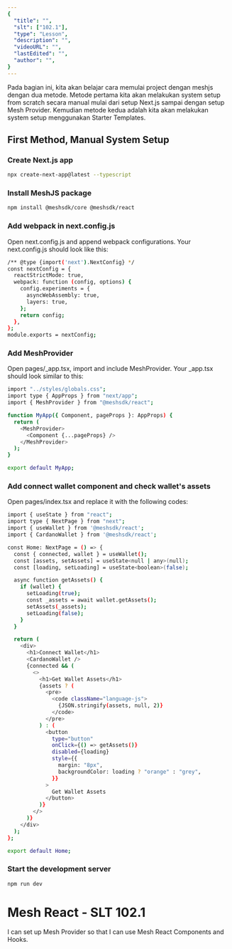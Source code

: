 ```yaml
---
{
  "title": "",
  "slt": ["102.1"],
  "type": "Lesson",
  "description": "",
  "videoURL": "",
  "lastEdited": "",
  "author": "",
}
---
```


Pada bagian ini, kita akan belajar cara memulai project dengan meshjs dengan dua metode. Metode pertama kita akan melakukan system setup from scratch secara manual mulai dari setup Next.js sampai dengan setup Mesh Provider. Kemudian metode kedua adalah kita akan melakukan system setup menggunakan Starter Templates.

## First Method, Manual System Setup

### Create Next.js app

```bash
npx create-next-app@latest --typescript
```

### Install MeshJS package

```bash
npm install @meshsdk/core @meshsdk/react
```

### Add webpack in next.config.js

Open next.config.js and append webpack configurations. Your next.config.js should look like this:

```bash
/** @type {import('next').NextConfig} */
const nextConfig = {
  reactStrictMode: true,
  webpack: function (config, options) {
    config.experiments = {
      asyncWebAssembly: true,
      layers: true,
    };
    return config;
  },
};
module.exports = nextConfig;
```

### Add MeshProvider

Open pages/\_app.tsx, import and include MeshProvider. Your \_app.tsx should look similar to this:

```bash
import "../styles/globals.css";
import type { AppProps } from "next/app";
import { MeshProvider } from "@meshsdk/react";

function MyApp({ Component, pageProps }: AppProps) {
  return (
    <MeshProvider>
      <Component {...pageProps} />
    </MeshProvider>
  );
}

export default MyApp;
```

### Add connect wallet component and check wallet's assets

Open pages/index.tsx and replace it with the following codes:

```bash
import { useState } from "react";
import type { NextPage } from "next";
import { useWallet } from '@meshsdk/react';
import { CardanoWallet } from '@meshsdk/react';

const Home: NextPage = () => {
  const { connected, wallet } = useWallet();
  const [assets, setAssets] = useState<null | any>(null);
  const [loading, setLoading] = useState<boolean>(false);

  async function getAssets() {
    if (wallet) {
      setLoading(true);
      const _assets = await wallet.getAssets();
      setAssets(_assets);
      setLoading(false);
    }
  }

  return (
    <div>
      <h1>Connect Wallet</h1>
      <CardanoWallet />
      {connected && (
        <>
          <h1>Get Wallet Assets</h1>
          {assets ? (
            <pre>
              <code className="language-js">
                {JSON.stringify(assets, null, 2)}
              </code>
            </pre>
          ) : (
            <button
              type="button"
              onClick={() => getAssets()}
              disabled={loading}
              style={{
                margin: "8px",
                backgroundColor: loading ? "orange" : "grey",
              }}
            >
              Get Wallet Assets
            </button>
          )}
        </>
      )}
    </div>
  );
};

export default Home;
```

### Start the development server

```bash
npm run dev
```

# Mesh React - SLT 102.1

I can set up Mesh Provider so that I can use Mesh React Components and Hooks.
